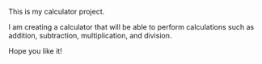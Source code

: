 This is my calculator project.

I am creating a calculator that will be able to perform calculations such as addition, subtraction, multiplication, and division.

Hope you like it!